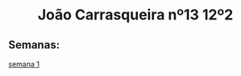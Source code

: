 <h1 style="text-align:center;">João Carrasqueira nº13 12º2</h1>

## Semanas:
[semana 1](Semanas/port.md)
